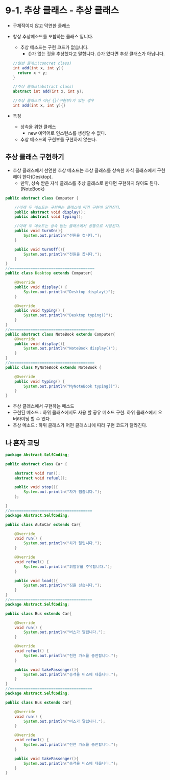 # 9-1. 추상 클래스 - 추상 클래스

- 구체적이지 않고 막연한 클래스

- 항상 추상메소드를 포함하는 클래스 입니다.

  - 추상 메소드는 구현 코드가 없습니다.
    - {}가 없는 것을 추상했다고 말합니다. {}가 있다면 추상 클래스가 아닙니다.

  ```java
  //일반 클래스(concret class)
  int add(int x, int y){
    return x + y;
  }
  
  //추상 클래스(abstract class)
  abstract int add(int x, int y);
  
  //추상 클래스가 아닌 {}(구현부)가 있는 경우
  int add(int x, int y){}
  ```

- 특징

  - 상속을 위한 클래스
    - new 예약어로 인스턴스를 생성할 수 없다.
  - 추상 메소드의 구현부를 구현하지 않는다.

## 추상 클래스 구현하기

- 추상 클래스에서 선언한 추상 메소드는 추상 클래스를 상속한 자식 클래스에서 구현해야 한다(Desktop).
  - 만약, 상속 받은 자식 클래스를 추상 클래스로 한다면 구현하지 않아도 된다.(NoteBook)

```java
public abstract class Computer {

    //아래 두 메소드는 구현하는 클래스에 따라 구현이 달라진다.
    public abstract void display();
    public abstract void typing();

    //아래 두 메소드는 상속 받는 클래스에서 공통으로 사용된다.
    public void turnOn(){
        System.out.println("전원을 켭니다.");
    }

    public void turnOff(){
        System.out.println("전원을 끕니다.");
    }
}
//=====================================
public class Desktop extends Computer{

    @Override
    public void display() {
        System.out.println("Desktop display()");
    }

    @Override
    public void typing() {
        System.out.println("Desktop typing()");
    }
}
//=====================================
public abstract class NoteBook extends Computer{
    @Override
    public void display(){
        System.out.println("NoteBook display()");
    }
}
//=====================================
public class MyNoteBook extends NoteBook {

    @Override
    public void typing() {
        System.out.println("MyNoteBook typing()");
    }
}
```

-  추상 클래스에서 구현하는 메소드
  - 구현된 메소드 : 하위 클래스에서도 사용 할 공유 메소드 구현. 하위 클래스에서 오버라이딩 할 수 있다.
  - 추상 메소드 : 하위 클래스가 어떤 클래스냐에 따라 구현 코드가 달라진다.

## 나 혼자 코딩

```java
package Abstract.SelfCoding;

public abstract class Car {

    abstract void run();
    abstract void refuel();

    public void stop(){
        System.out.println("차가 멈춥니다.");
    };

}
//====================================
package Abstract.SelfCoding;

public class AutoCar extends Car{

    @Override
    void run() {
        System.out.println("차가 달립니다.");
    }

    @Override
    void refuel() {
        System.out.println("휘발유를 주유합니다.");
    }

    public void load(){
        System.out.println("짐을 싣습니다.");
    }
}
//====================================
package Abstract.SelfCoding;

public class Bus extends Car{

    @Override
    void run() {
        System.out.println("버스가 달립니다.");
    }

    @Override
    void refuel() {
        System.out.println("천연 가스를 충전합니다.");
    }

    public void takePassenger(){
        System.out.println("승객을 버스에 태웁니다.");
    }
}
//====================================
package Abstract.SelfCoding;

public class Bus extends Car{

    @Override
    void run() {
        System.out.println("버스가 달립니다.");
    }

    @Override
    void refuel() {
        System.out.println("천연 가스를 충전합니다.");
    }

    public void takePassenger(){
        System.out.println("승객을 버스에 태웁니다.");
    }
}
```

